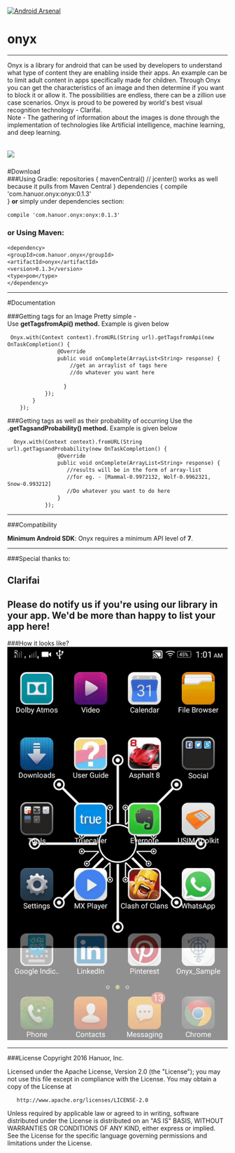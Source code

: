 [![Android Arsenal](https://img.shields.io/badge/Android%20Arsenal-Onyx-red.svg?style=plastic)](http://android-arsenal.com/details/1/4089)

# onyx
----      
Onyx is a library for android that can be used by developers to understand what type of content they are enabling inside their apps.
An example can be to limit adult content in apps specifically made for children. Through Onyx you can get the characteristics of an image and then determine if you want to block it or allow it.
The possibilities are endless, there can be a zillion use case scenarios. Onyx is proud to be powered by world's best visual recognition technology - Clarifai.      
Note - The gathering of information about the images is done through the implementation of technologies like Artificial intelligence, machine learning, and deep learning.


![](https://s8.postimg.org/pla6wqs5h/onyx.png)
------    
#Download    
###Using Gradle:
    repositories {
    mavenCentral() // jcenter() works as well because it pulls from Maven Central
    }
    dependencies {
    compile 'com.hanuor.onyx:onyx:0.1.3'    
    }
**or** simply under dependencies section:   
  
    compile 'com.hanuor.onyx:onyx:0.1.3'  

### or Using Maven:
    <dependency>
    <groupId>com.hanuor.onyx</groupId>
    <artifactId>onyx</artifactId>
    <version>0.1.3</version>
    <type>pom</type>
    </dependency>

------
#Documentation

###Getting tags for an Image
Pretty simple -  
Use **getTagsfromApi() method.** Example is given below      


     Onyx.with(Context context).fromURL(String url).getTagsfromApi(new OnTaskCompletion() {
                    @Override
                    public void onComplete(ArrayList<String> response) {
                        //get an arraylist of tags here
                        //do whatever you want here
                            
                      }
                });
            }
        });

		
###Getting tags as well as their probability of occurring
Use the **.getTagsandProbability() method.** Example is given below       

      Onyx.with(Context context).fromURL(String url).getTagsandProbability(new OnTaskCompletion() {
                    @Override
                    public void onComplete(ArrayList<String> response) {
                       //results will be in the form of array-list
					   //for eg. - [Mammal-0.9972132, Wolf-0.9962321, Snow-0.993212]
					   //Do whatever you want to do here
                    }
                });
				         
------
###Compatibility

**Minimum Android SDK**: Onyx requires a minimum API level of **7**.    

---------
###Special thanks to:       

Clarifai         
----------      
 
 **Please do notify us if you're using our library in your app. We'd be more than happy to list your app here!**    
-----------     
###How it looks like?     
[![Screenshot](anim2.gif)](https://cl.ly/1z1j0847331d)
    




---------

###License
Copyright 2016 Hanuor, Inc.

   Licensed under the Apache License, Version 2.0 (the "License");
   you may not use this file except in compliance with the License.
   You may obtain a copy of the License at

       http://www.apache.org/licenses/LICENSE-2.0

   Unless required by applicable law or agreed to in writing, software
   distributed under the License is distributed on an "AS IS" BASIS,
   WITHOUT WARRANTIES OR CONDITIONS OF ANY KIND, either express or implied.
   See the License for the specific language governing permissions and
   limitations under the License.
